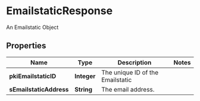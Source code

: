 

# EmailstaticResponse

An Emailstatic Object

## Properties

| Name | Type | Description | Notes |
|------------ | ------------- | ------------- | -------------|
|**pkiEmailstaticID** | **Integer** | The unique ID of the Emailstatic |  |
|**sEmailstaticAddress** | **String** | The email address. |  |



